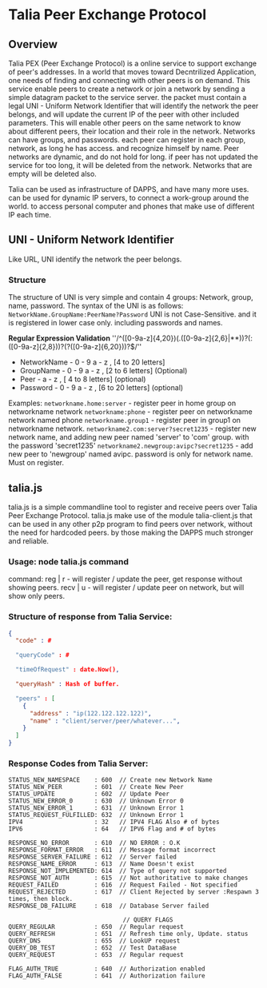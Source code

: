 # Talia Peer Exchange Protocol

## Overview

Talia PEX (Peer Exchange Protocol) is a online service to support exchange of peer's addresses.
In a world that moves toward Decntrilized Application, one needs of finding and connecting with other peers is on demand.
This service enable peers to create a network or join a network by sending a simple datagram packet to the service server.
the packet must contain a legal UNI - Uniform Network Identifier that will identify the network the peer belongs, and
will update the current IP of the peer with other included parameters.
This will enable other peers on the same network to know about different peers, their location and their role in the network.
Networks can have groups, and passwords.
each peer can register in each group, network, as long he has access. and recognize himself by name.
Peer networks are dynamic, and do not hold for long. if peer has not updated the service for too long, it will be deleted from the network.
Networks that are empty will be deleted also.

Talia can be used as infrastructure of DAPPS, and have many more uses.
can be used for dynamic IP servers, to connect a work-group around the world.
to access personal computer and phones that make use of different IP each time.

## UNI - Uniform Network Identifier
Like URL, UNI identify the network the peer belongs.

### Structure
The structure of UNI is very simple and contain 4 groups: Network, group, name, password.
The syntax of the UNI is as follows:
`` NetworkName.GroupName:PeerName?Password ``
UNI is not Case-Sensitive. and it is registered in lower case only. including passwords and names.

**Regular Expression Validation**
''/^([0-9a-z]{4,20})(\.([0-9a-z]{2,6}|\*\*))?(:([0-9a-z]{2,8}))?(\?([0-9a-z]{6,20}))?$/''
* NetworkName    - 0 - 9  a - z , [4 to 20 letters]
* GroupName      - 0 - 9  a - z , [2 to 6 letters]  (Optional)
* Peer           -  a - z , [ 4 to 8 letters] (optional)
* Password       - 0 - 9  a - z , [6 to 20 letters]  (optional)

Examples:
``networkname.home:server`` - register peer in home group on networkname network
``networkname:phone`` - register peer on networkname network named phone
``networkname.group1`` - register peer in group1 on networkname network.
``networkname2.com:server?secret1235`` - register new network name, and adding new peer named 'server' to 'com' group. with the password 'secret1235'
``networkname2.newgroup:avipc?secret1235`` - add new peer to 'newgroup' named avipc. password is only for network name. Must on register.

## talia.js
talia.js is a simple commandline tool to register and receive peers over Talia Peer Exchange Protocol.
talia.js make use of the module talia-client.js that can be used in any other p2p program to find peers over network, without the need for hardcoded peers.
by those making the DAPPS much stronger and reliable.

### Usage: node talia.js command <UNI>
command: reg | r <UNI> - will register / update the peer, get response without showing peers.
         recv | u <UNI> - will register / update peer on network, but will show only peers.


### Structure of response from Talia Service:
```json
{
  "code" : #

  "queryCode" : #

  "timeOfRequest" : date.Now(),

  "queryHash" : Hash of buffer.

  "peers" : [
    {
      "address" : "ip(122.122.122.122)",
      "name" : "client/server/peer/whatever...",
    }
  ]
}
```

### Response Codes from Talia Server:
    STATUS_NEW_NAMESPACE    : 600  // Create new Network Name
    STATUS_NEW_PEER         : 601  // Create New Peer
    STATUS_UPDATE           : 602  // Update Peer
    STATUS_NEW_ERROR_0      : 630  // Unknown Error 0
    STATUS_NEW_ERROR_1      : 631  // Unknown Error 1
    STATUS_REQUEST_FULFILLED: 632  // Unknown Error 1
    IPV4                    : 32   // IPV4 FLAG Also # of bytes
    IPV6                    : 64   // IPV6 Flag and # of bytes

    RESPONSE_NO_ERROR       : 610  // NO ERROR : O.K
    RESPONSE_FORMAT_ERROR   : 611  // Message format incorrect
    RESPONSE_SERVER_FAILURE : 612  // Server failed
    RESPONSE_NAME_ERROR     : 613  // Name Doesn't exist
    RESPONSE_NOT_IMPLEMENTED: 614  // Type of query not supported
    RESPONSE_NOT_AUTH       : 615  // Not authoritative to make changes
    REQUEST_FAILED          : 616  // Request Failed - Not specified
    REQUEST_REJECTED        : 617  // Client Rejected by server :Respawn 3 times, then block.
    RESPONSE_DB_FAILURE     : 618  // Database Server failed

                                    // QUERY FLAGS
    QUERY_REGULAR           : 650  // Regular request
    QUERY_REFRESH           : 651  // Refresh time only, Update. status
    QUERY_DNS               : 655  // LookUP request
    QUERY_DB_TEST           : 652  // Test DataBase
    QUERY_REQUEST           : 653  // Regular request

    FLAG_AUTH_TRUE          : 640  // Authorization enabled
    FLAG_AUTH_FALSE         : 641  // Authorization failure